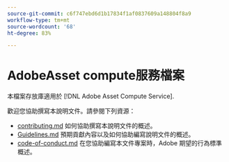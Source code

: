 ```yaml
---
source-git-commit: c6f747ebd6d1b17834f1af0837609a148804f8a9
workflow-type: tm+mt
source-wordcount: '68'
ht-degree: 83%

---
```

# AdobeAsset compute服務檔案

本檔案存放庫適用於 [!DNL Adobe Asset Compute Service].

歡迎您協助撰寫本說明文件。請參閱下列資源：

* [contributing.md](contributing.md) 如何協助撰寫本說明文件的概述。
* [Guidelines.md](guidelines.md) 預期貢獻內容以及如何協助編寫說明文件的概述。
* [code-of-conduct.md](code-of-conduct.md) 在您協助編寫本文件專案時，Adobe 期望的行為標準概述。
